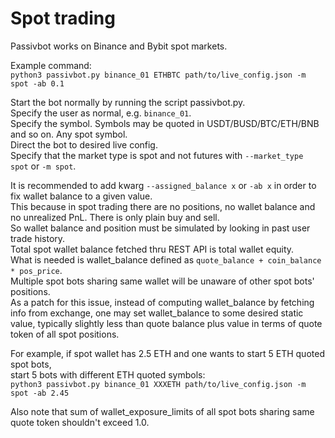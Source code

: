 # Spot trading

Passivbot works on Binance and Bybit spot markets.

Example command:  
`python3 passivbot.py binance_01 ETHBTC path/to/live_config.json -m spot -ab 0.1`  

Start the bot normally by running the script passivbot.py.  
Specify the user as normal, e.g. `binance_01`.  
Specify the symbol.  Symbols may be quoted in USDT/BUSD/BTC/ETH/BNB and so on.  Any spot symbol.  
Direct the bot to desired live config.  
Specify that the market type is spot and not futures with `--market_type spot` or `-m spot`.  

It is recommended to add kwarg `--assigned_balance x` or `-ab x` in order to fix wallet balance to a given value.  
This because in spot trading there are no positions, no wallet balance and no unrealized PnL.  There is only plain buy and sell.  
So wallet balance and position must be simulated by looking in past user trade history.  
Total spot wallet balance fetched thru REST API is total wallet equity.  
What is needed is wallet_balance defined as `quote_balance + coin_balance * pos_price`.  
Multiple spot bots sharing same wallet will be unaware of other spot bots' positions.  
As a patch for this issue, instead of computing wallet_balance by fetching info from exchange, one may set wallet_balance to some desired static value, typically slightly less than quote balance plus value in terms of quote token of all spot positions.

For example, if spot wallet has 2.5 ETH and one wants to start 5 ETH quoted spot bots,  
start 5 bots with different ETH quoted symbols:  
`python3 passivbot.py binance_01 XXXETH path/to/live_config.json -m spot -ab 2.45`  

Also note that sum of wallet_exposure_limits of all spot bots sharing same quote token shouldn't exceed 1.0.
